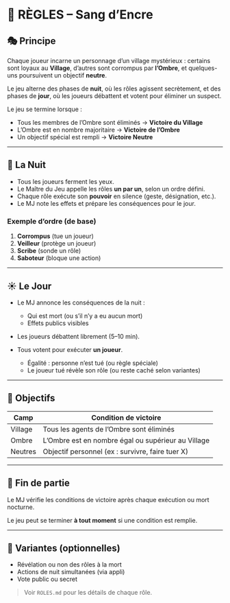 # 📜 RÈGLES – Sang d’Encre

## 🎭 Principe

Chaque joueur incarne un personnage d’un village mystérieux : certains sont loyaux au **Village**, d’autres sont corrompus par **l’Ombre**, et quelques-uns poursuivent un objectif **neutre**.

Le jeu alterne des phases de **nuit**, où les rôles agissent secrètement, et des phases de **jour**, où les joueurs débattent et votent pour éliminer un suspect.

Le jeu se termine lorsque :

* Tous les membres de l’Ombre sont éliminés → **Victoire du Village**
* L’Ombre est en nombre majoritaire → **Victoire de l’Ombre**
* Un objectif spécial est rempli → **Victoire Neutre**

---

## 🌙 La Nuit

* Tous les joueurs ferment les yeux.
* Le Maître du Jeu appelle les rôles **un par un**, selon un ordre défini.
* Chaque rôle exécute son **pouvoir** en silence (geste, désignation, etc.).
* Le MJ note les effets et prépare les conséquences pour le jour.

### Exemple d’ordre (de base)

1. **Corrompus** (tue un joueur)
2. **Veilleur** (protège un joueur)
3. **Scribe** (sonde un rôle)
4. **Saboteur** (bloque une action)

---

## ☀️ Le Jour

* Le MJ annonce les conséquences de la nuit :

  * Qui est mort (ou s’il n’y a eu aucun mort)
  * Effets publics visibles
* Les joueurs débattent librement (5–10 min).
* Tous votent pour exécuter **un joueur**.

  * Égalité : personne n’est tué (ou règle spéciale)
  * Le joueur tué révèle son rôle (ou reste caché selon variantes)

---

## 🎯 Objectifs

| Camp    | Condition de victoire                              |
| ------- | -------------------------------------------------- |
| Village | Tous les agents de l’Ombre sont éliminés           |
| Ombre   | L’Ombre est en nombre égal ou supérieur au Village |
| Neutres | Objectif personnel (ex : survivre, faire tuer X)   |

---

## 🔄 Fin de partie

Le MJ vérifie les conditions de victoire après chaque exécution ou mort nocturne.

Le jeu peut se terminer **à tout moment** si une condition est remplie.

---

## 🔐 Variantes (optionnelles)

* Révélation ou non des rôles à la mort
* Actions de nuit simultanées (via appli)
* Vote public ou secret

> Voir `ROLES.md` pour les détails de chaque rôle.
